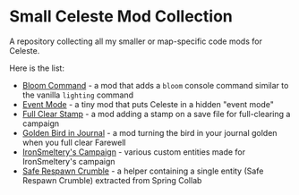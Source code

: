 # Small Celeste Mod Collection

A repository collecting all my smaller or map-specific code mods for Celeste.

Here is the list:
- [Bloom Command](https://gamebanana.com/mods/53703) - a mod that adds a `bloom` console command similar to the vanilla `lighting` command
- [Event Mode](https://gamebanana.com/mods/53674) - a tiny mod that puts Celeste in a hidden "event mode"
- [Full Clear Stamp](https://gamebanana.com/mods/34279) - a mod adding a stamp on a save file for full-clearing a campaign
- [Golden Bird in Journal](https://gamebanana.com/mods/53662) - a mod turning the bird in your journal golden when you full clear Farewell
- [IronSmeltery's Campaign](https://gamebanana.com/mods/150697) - various custom entities made for IronSmeltery's campaign
- [Safe Respawn Crumble](https://gamebanana.com/mods/53746) - a helper containing a single entity (Safe Respawn Crumble) extracted from Spring Collab